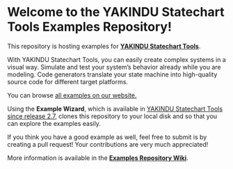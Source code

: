 # Welcome to the YAKINDU Statechart Tools Examples Repository!

This repository is hosting examples for [**YAKINDU Statechart Tools**](https://www.itemis.com/en/yakindu/state-machine/).

With YAKINDU Statechart Tools, you can easily create complex systems in a visual way. Simulate and test your system’s behavior already while you are modeling. Code generators translate your state machine into high-quality source code for different target platforms.

You can browse [all examples on our website.](https://www.itemis.com/en/yakindu/statechart-tools/documentation/examples/)

Using the **Example Wizard**, which is available in [YAKINDU Statechart Tools since release 2.7](https://www.itemis.com/en/yakindu/statechart-tools/), clones this repository to your local disk and so that you can explore the examples easily.

If you think you have a good example as well, feel free to submit is by creating a pull request! Your contributions are very much appreciated!

More information is available in the **[Examples Repository Wiki](https://github.com/Yakindu/examples/wiki)**.
